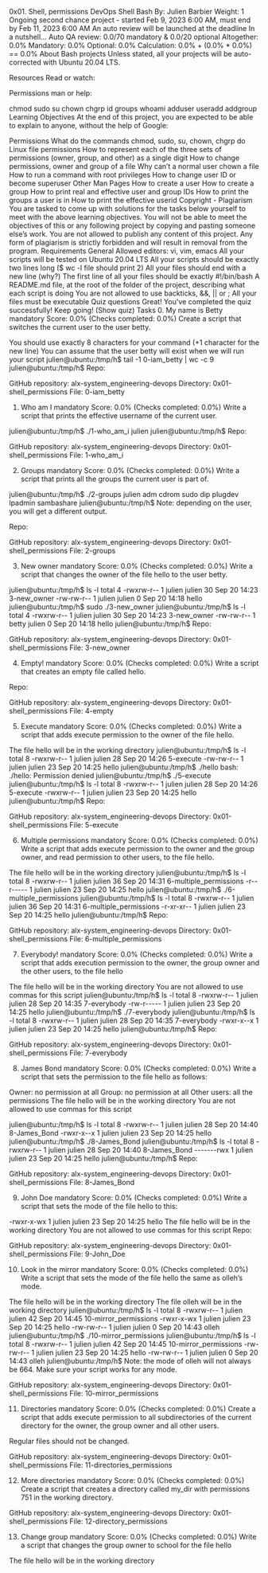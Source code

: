 
0x01. Shell, permissions
DevOps
Shell
Bash
 By: Julien Barbier
 Weight: 1
 Ongoing second chance project - started Feb 9, 2023 6:00 AM, must end by Feb 11, 2023 6:00 AM
 An auto review will be launched at the deadline
In a nutshell…
Auto QA review: 0.0/70 mandatory & 0.0/20 optional
Altogether:  0.0%
Mandatory: 0.0%
Optional: 0.0%
Calculation:  0.0% + (0.0% * 0.0%)  == 0.0%
About Bash projects
Unless stated, all your projects will be auto-corrected with Ubuntu 20.04 LTS.

Resources
Read or watch:

Permissions
man or help:

chmod
sudo
su
chown
chgrp
id
groups
whoami
adduser
useradd
addgroup
Learning Objectives
At the end of this project, you are expected to be able to explain to anyone, without the help of Google:

Permissions
What do the commands chmod, sudo, su, chown, chgrp do
Linux file permissions
How to represent each of the three sets of permissions (owner, group, and other) as a single digit
How to change permissions, owner and group of a file
Why can’t a normal user chown a file
How to run a command with root privileges
How to change user ID or become superuser
Other Man Pages
How to create a user
How to create a group
How to print real and effective user and group IDs
How to print the groups a user is in
How to print the effective userid
Copyright - Plagiarism
You are tasked to come up with solutions for the tasks below yourself to meet with the above learning objectives.
You will not be able to meet the objectives of this or any following project by copying and pasting someone else’s work.
You are not allowed to publish any content of this project.
Any form of plagiarism is strictly forbidden and will result in removal from the program.
Requirements
General
Allowed editors: vi, vim, emacs
All your scripts will be tested on Ubuntu 20.04 LTS
All your scripts should be exactly two lines long ($ wc -l file should print 2)
All your files should end with a new line (why?)
The first line of all your files should be exactly #!/bin/bash
A README.md file, at the root of the folder of the project, describing what each script is doing
You are not allowed to use backticks, &&, || or ;
All your files must be executable
Quiz questions
Great! You've completed the quiz successfully! Keep going! (Show quiz)
Tasks
0. My name is Betty
mandatory
Score: 0.0% (Checks completed: 0.0%)
Create a script that switches the current user to the user betty.

You should use exactly 8 characters for your command (+1 character for the new line)
You can assume that the user betty will exist when we will run your script
julien@ubuntu:/tmp/h$ tail -1 0-iam_betty | wc -c
9
julien@ubuntu:/tmp/h$
Repo:

GitHub repository: alx-system_engineering-devops
Directory: 0x01-shell_permissions
File: 0-iam_betty
    
1. Who am I
mandatory
Score: 0.0% (Checks completed: 0.0%)
Write a script that prints the effective username of the current user.

julien@ubuntu:/tmp/h$ ./1-who_am_i
julien
julien@ubuntu:/tmp/h$ 
Repo:

GitHub repository: alx-system_engineering-devops
Directory: 0x01-shell_permissions
File: 1-who_am_i
    
2. Groups
mandatory
Score: 0.0% (Checks completed: 0.0%)
Write a script that prints all the groups the current user is part of.

julien@ubuntu:/tmp/h$ ./2-groups
julien adm cdrom sudo dip plugdev lpadmin sambashare
julien@ubuntu:/tmp/h$ 
Note: depending on the user, you will get a different output.

Repo:

GitHub repository: alx-system_engineering-devops
Directory: 0x01-shell_permissions
File: 2-groups
    
3. New owner
mandatory
Score: 0.0% (Checks completed: 0.0%)
Write a script that changes the owner of the file hello to the user betty.

julien@ubuntu:/tmp/h$ ls -l
total 4
-rwxrw-r-- 1 julien julien 30 Sep 20 14:23 3-new_owner
-rw-rw-r-- 1 julien julien  0 Sep 20 14:18 hello
julien@ubuntu:/tmp/h$ sudo ./3-new_owner 
julien@ubuntu:/tmp/h$ ls -l
total 4
-rwxrw-r-- 1 julien julien 30 Sep 20 14:23 3-new_owner
-rw-rw-r-- 1 betty  julien  0 Sep 20 14:18 hello
julien@ubuntu:/tmp/h$
Repo:

GitHub repository: alx-system_engineering-devops
Directory: 0x01-shell_permissions
File: 3-new_owner
    
4. Empty!
mandatory
Score: 0.0% (Checks completed: 0.0%)
Write a script that creates an empty file called hello.

Repo:

GitHub repository: alx-system_engineering-devops
Directory: 0x01-shell_permissions
File: 4-empty
    
5. Execute
mandatory
Score: 0.0% (Checks completed: 0.0%)
Write a script that adds execute permission to the owner of the file hello.

The file hello will be in the working directory
julien@ubuntu:/tmp/h$ ls -l
total 8
-rwxrw-r-- 1 julien julien 28 Sep 20 14:26 5-execute
-rw-rw-r-- 1 julien julien 23 Sep 20 14:25 hello
julien@ubuntu:/tmp/h$ ./hello
bash: ./hello: Permission denied
julien@ubuntu:/tmp/h$ ./5-execute 
julien@ubuntu:/tmp/h$ ls -l
total 8
-rwxrw-r-- 1 julien julien 28 Sep 20 14:26 5-execute
-rwxrw-r-- 1 julien julien 23 Sep 20 14:25 hello
julien@ubuntu:/tmp/h$ 
Repo:

GitHub repository: alx-system_engineering-devops
Directory: 0x01-shell_permissions
File: 5-execute
    
6. Multiple permissions
mandatory
Score: 0.0% (Checks completed: 0.0%)
Write a script that adds execute permission to the owner and the group owner, and read permission to other users, to the file hello.

The file hello will be in the working directory
julien@ubuntu:/tmp/h$ ls -l
total 8
-rwxrw-r-- 1 julien julien 36 Sep 20 14:31 6-multiple_permissions
-r--r----- 1 julien julien 23 Sep 20 14:25 hello
julien@ubuntu:/tmp/h$ ./6-multiple_permissions 
julien@ubuntu:/tmp/h$ ls -l
total 8
-rwxrw-r-- 1 julien julien 36 Sep 20 14:31 6-multiple_permissions
-r-xr-xr-- 1 julien julien 23 Sep 20 14:25 hello
julien@ubuntu:/tmp/h$ 
Repo:

GitHub repository: alx-system_engineering-devops
Directory: 0x01-shell_permissions
File: 6-multiple_permissions
    
7. Everybody!
mandatory
Score: 0.0% (Checks completed: 0.0%)
Write a script that adds execution permission to the owner, the group owner and the other users, to the file hello

The file hello will be in the working directory
You are not allowed to use commas for this script
julien@ubuntu:/tmp/h$ ls -l
total 8
-rwxrw-r-- 1 julien julien 28 Sep 20 14:35 7-everybody
-rw-r----- 1 julien julien 23 Sep 20 14:25 hello
julien@ubuntu:/tmp/h$ ./7-everybody 
julien@ubuntu:/tmp/h$ ls -l
total 8
-rwxrw-r-- 1 julien julien 28 Sep 20 14:35 7-everybody
-rwxr-x--x 1 julien julien 23 Sep 20 14:25 hello
julien@ubuntu:/tmp/h$ 
Repo:

GitHub repository: alx-system_engineering-devops
Directory: 0x01-shell_permissions
File: 7-everybody
    
8. James Bond
mandatory
Score: 0.0% (Checks completed: 0.0%)
Write a script that sets the permission to the file hello as follows:

Owner: no permission at all
Group: no permission at all
Other users: all the permissions
The file hello will be in the working directory You are not allowed to use commas for this script

julien@ubuntu:/tmp/h$ ls -l
total 8
-rwxrw-r-- 1 julien julien 28 Sep 20 14:40 8-James_Bond
-rwxr-x--x 1 julien julien 23 Sep 20 14:25 hello
julien@ubuntu:/tmp/h$ ./8-James_Bond 
julien@ubuntu:/tmp/h$ ls -l
total 8
-rwxrw-r-- 1 julien julien 28 Sep 20 14:40 8-James_Bond
-------rwx 1 julien julien 23 Sep 20 14:25 hello
julien@ubuntu:/tmp/h$ 
Repo:

GitHub repository: alx-system_engineering-devops
Directory: 0x01-shell_permissions
File: 8-James_Bond
    
9. John Doe
mandatory
Score: 0.0% (Checks completed: 0.0%)
Write a script that sets the mode of the file hello to this:

-rwxr-x-wx 1 julien julien 23 Sep 20 14:25 hello
The file hello will be in the working directory
You are not allowed to use commas for this script
Repo:

GitHub repository: alx-system_engineering-devops
Directory: 0x01-shell_permissions
File: 9-John_Doe
    
10. Look in the mirror
mandatory
Score: 0.0% (Checks completed: 0.0%)
Write a script that sets the mode of the file hello the same as olleh’s mode.

The file hello will be in the working directory
The file olleh will be in the working directory
julien@ubuntu:/tmp/h$ ls -l
total 8
-rwxrw-r-- 1 julien julien 42 Sep 20 14:45 10-mirror_permissions
-rwxr-x-wx 1 julien julien 23 Sep 20 14:25 hello
-rw-rw-r-- 1 julien julien  0 Sep 20 14:43 olleh
julien@ubuntu:/tmp/h$ ./10-mirror_permissions 
julien@ubuntu:/tmp/h$ ls -l
total 8
-rwxrw-r-- 1 julien julien 42 Sep 20 14:45 10-mirror_permissions
-rw-rw-r-- 1 julien julien 23 Sep 20 14:25 hello
-rw-rw-r-- 1 julien julien  0 Sep 20 14:43 olleh
julien@ubuntu:/tmp/h$ 
Note: the mode of olleh will not always be 664. Make sure your script works for any mode.

GitHub repository: alx-system_engineering-devops
Directory: 0x01-shell_permissions
File: 10-mirror_permissions
    
11. Directories
mandatory
Score: 0.0% (Checks completed: 0.0%)
Create a script that adds execute permission to all subdirectories of the current directory for the owner, the group owner and all other users.

Regular files should not be changed.

GitHub repository: alx-system_engineering-devops
Directory: 0x01-shell_permissions
File: 11-directories_permissions
    
12. More directories
mandatory
Score: 0.0% (Checks completed: 0.0%)
Create a script that creates a directory called my_dir with permissions 751 in the working directory.

GitHub repository: alx-system_engineering-devops
Directory: 0x01-shell_permissions
File: 12-directory_permissions
    
13. Change group
mandatory
Score: 0.0% (Checks completed: 0.0%)
Write a script that changes the group owner to school for the file hello

The file hello will be in the working directory
